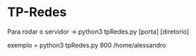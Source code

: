 # TP-Redes

Para rodar o servidor -> python3 tpRedes.py [porta] [diretorio]

exemplo = python3 tpRedes.py 800 /home/alessandro